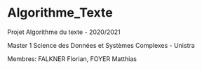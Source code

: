 # Algorithme_Texte

Projet Algorithme du texte - 2020/2021

Master 1 Science des Données et Systèmes Complexes - Unistra

Membres: FALKNER Florian, FOYER Matthias
